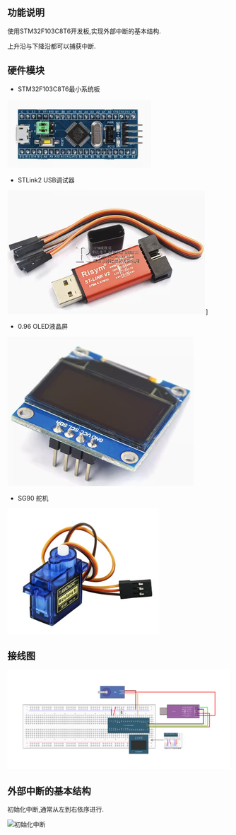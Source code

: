 ## 功能说明

使用STM32F103C8T6开发板,实现外部中断的基本结构.

上升沿与下降沿都可以捕获中断.

## 硬件模块

* STM32F103C8T6最小系统板

![STM32F103C8T6最小系统板](STM32F103C8T6.png)

* STLink2 USB调试器

![STLink2 USB调试器](STLink2.png)]

* 0.96 OLED液晶屏

![OLED液晶屏](OLED.png)

* SG90 舵机

![SG90 舵机](sg90.png)


## 接线图

![](pcb-board.jpg)


## 外部中断的基本结构

初始化中断,通常从左到右依序进行.

![初始化中断](外部中断基本结构.png)